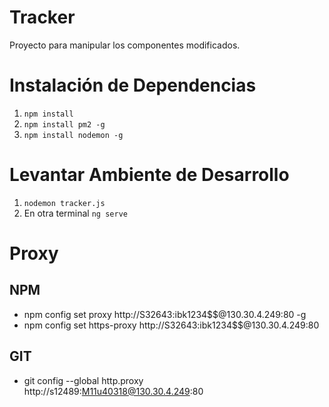 # Tracker

Proyecto para manipular los componentes modificados.


# Instalación de Dependencias
1. `npm install`
2. `npm install pm2 -g`
3. `npm install nodemon -g`

# Levantar Ambiente de Desarrollo
1. `nodemon tracker.js`
2. En otra terminal `ng serve`

# Proxy 

## NPM
- npm config set proxy http://S32643:ibk1234$$@130.30.4.249:80 -g
- npm config set https-proxy http://S32643:ibk1234$$@130.30.4.249:80

## GIT
- git config --global http.proxy http://s12489:M11u40318@130.30.4.249:80

